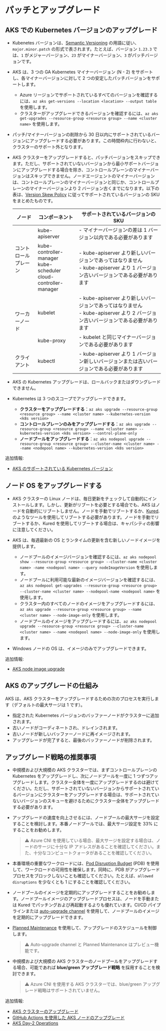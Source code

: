 # パッチとアップグレード

## AKS での Kubernetes バージョンのアップグレード

- Kubenetes バージョンは、[Semantic Versioning](https://semver.org/) の用語に従い、`major.minor.patch` の形式で表されます。たとえば、バージョン `1.23.3` では、`1` がメジャーバージョン、`23` がマイナーバージョン、`3` がパッチバージョンです。

- AKS は、3 つの GA Kubernetes マイナーバージョン (N - 2) をサポートし、各マイナーバージョンに対して 2 つの安定したパッチバージョンをサポートします。
  - Azure リージョンでサポートされているすべてのバージョンを確認するには、`az aks get-versions --location <location> --output table` を使用します。
  - クラスターがアップグレードできるバージョンを確認するには、`az aks get-upgrades --resource-group <resource group> --name <cluster name>` を使用します。

- パッチ/マイナーバージョンの削除から 30 日以内にサポートされているバージョンにアップグレードする必要があります。この時間枠内に行わないと、クラスターのサポート外となります。

- AKS クラスターをアップグレードすると、パッチバージョンをスキップできます。ただし、サポートされていないバージョンから最小サポートバージョンにアップグレードする場合を除き、コントロールプレーンのマイナーバージョンはスキップできません。ノードエージェントのマイナーバージョンは、コントロールプレーンのマイナーバージョンと同じか、コントロールプレーンのマイナーバージョンより 2 バージョン古くまでになります。以下の表は、[Version Skew Policy](https://kubernetes.io/releases/version-skew-policy/) に従ってサポートされているバージョンの SKU をまとめたものです。

    <table>
    <thead>
      <tr>
        <th>ノード</th>
        <th>コンポーネント</th>
        <th>サポートされているバージョンのSKU</th>
      </tr>
    </thead>
    <tbody>
      <tr>
        <td rowspan="2">コントロールプレーン</td>
        <td>kube-apiserver</td>
        <td>- マイナーバージョンの差は 1 バージョン以内である必要があります</td>
      </tr>
      <tr>
        <td>kube-controller-manager<br>kube-scheduler<br>cloud-controller-manager</td>
        <td>- kube-apiserver より新しいバージョンであってはなりません<br>- kube-apiserver より 1 バージョン古いバージョンである必要があります</td>
      </tr>
      <tr>
        <td rowspan="2">ワーカーノード</td>
        <td>kubelet</td>
        <td>- kube-apiserver より新しいバージョンであってはなりません<br>- kube-apiserver より 2 バージョン古いバージョンである必要があります</td>
      </tr>
      <tr>
        <td>kube-proxy</td>
        <td>- kubelet と同じマイナーバージョンである必要があります</td>
      </tr>
      <tr>
        <td>クライアント</td>
        <td>kubectl</td>
        <td>- kube-apiserver より 1 バージョン新しいバージョンまたは古いバージョンである必要があります</td>
      </tr>
    </tbody>
    </table>

- AKS の Kubernetes アップグレードは、ロールバックまたはダウングレードできません。

- Kubernetes は 3 つのスコープでアップグレードできます。
  - **クラスターをアップグレードする**：`az aks upgrade --resource-group <resource group> --name <cluster name> --kubernetes-version <k8s version>`
  - **コントロールプレーンのみをアップグレードする**：`az aks upgrade --resource-group <resource group> --name <cluster name> --kubernetes-version <k8s version> --control-plane-only`
  - **ノードプールをアップグレードする**：`az aks nodepool upgrade --resource-group <resource group> --cluster-name <cluster name> --name <nodepool name> --kubernetes-version <k8s version>`

追加情報:

- [AKS のサポートされている Kubernetes バージョン](https://docs.microsoft.com/ja-jp/azure/aks/supported-kubernetes-versions)

## ノード OS をアップグレードする

- AKS クラスターの Linux ノードは、毎日更新をチェックして自動的にインストールします。しかし、更新がリブートを必要とする場合でも、AKS はノードを自動的にリブートしません。ノードを手動でリブートするか、[Kured](https://github.com/weaveworks/kured). のようなツールを使用してリブートする必要があります。ノードを手動でリブートするか、Kured を使用してリブートする場合は、キャパシティの影響に注意してください。

- AKS は、毎週最新の OS とランタイムの更新を含む新しいノードイメージを提供します。
  - ノードプールのイメージバージョンを確認するには、`az aks nodepool show --resource-group <resource group> --cluster-name <cluster name> -name <nodepool name> --query nodeImageVersion` を使用します。
  - ノードプールに利用可能な最新のイメージバージョンを確認するには、`az aks nodepool get-upgrades --resource-group <resource group> --cluster-name <cluster name> --nodepool-name <nodepool name>` を使用します。
  - クラスター内のすべてのノードのイメージをアップグレードするには、`az aks upgrade --resource-group <resource group> --name <cluster name> --node-image-only` を使用します。
  - ノードプールのイメージをアップグレードするには、`az aks nodepool upgrade --resource-group <resource group> --cluster-name <cluster name> --name <nodepool name> --node-image-only` を使用します。
- Windows ノードの OS は、イメージのみでアップグレードできます。

追加情報:

- [AKS node image upgrade](https://docs.microsoft.com/azure/aks/node-image-upgrade)

## AKS のアップグレードの仕組み

AKS は、AKS クラスターをアップグレードするための次のプロセスを実行します（デフォルトの最大サージは 1 です）。

- 指定された Kubernetes バージョンのバッファーノードがクラスターに追加されます。
- 古いノードがコーディネートされ、ドレインされます。
- 古いノードが新しいバッファーノードに再イメージされます。
- アップグレードが完了すると、最後のバッファーノードが削除されます。

## アップグレード戦略の推奨事項

- 中規模および大規模の AKS クラスターでは、まずコントロールプレーンの Kubernetes をアップグレードし、次にノードプールを一度に 1 つずつアップグレードします。クラスター全体を一度にアップグレードするのは避けてください。ただし、サポートされていないバージョンからサポートされているバージョンにクラスターをアップグレードする場合は、サポートされていないバージョンのスキューを避けるためにクラスター全体をアップグレードする必要があります。
- アップグレードの速度を向上させるには、ノードプールの最大サージを設定することを検討します。本番ノードプールでは、最大サージ設定を 33% にすることをお勧めします。

  > ⚠️
  > Azure CNI を使用している場合、最大サージを設定する場合は、ノードのサージに十分な IP アドレスがあることを確認してください。また、十分なコンピュートクォータがあることを確認してください。

- 本番環境の重要なワークロードには、[Pod Disruption Budget](https://kubernetes.io/docs/tasks/run-application/configure-pdb/) (PDB) を使用して、ワークロードの可用性を確保します。同時に、PDB がアップグレードプロセスをブロックしないことも確認してください。たとえば、`allowed disruptions` を少なくとも 1 にすることを確認してください。

- ノードプールのイメージを定期的にアップグレードすることをお勧めします。ノードプールイメージのアップグレードプロセスは、ノードを手動または Kured でパッチングおよび再起動するよりも優れています。CI/CD パイプラインまたは [auto-upgrade channel](https://docs.microsoft.com/azure/aks/upgrade-cluster#set-auto-upgrade-channel) を使用して、ノードプールのイメージを定期的にアップグレードできます。

- [Planned Maintenance](https://docs.microsoft.com/azure/aks/planned-maintenance) を使用して、アップグレードのスケジュールを制御します。

  > ⚠️
  > Auto-upgrade channel と Planned Maintenance はプレビュー機能です。

- 中規模および大規模の AKS クラスターのノードプールをアップグレードする場合、可能であれば **blue/green アップグレード戦略** を採用することを検討できます。

  > ⚠️
  > Azure CNI を使用する AKS クラスターでは、blue/green アップグレード戦略はサポートされていません。

追加情報:

- [AKS クラスターのアップグレード](https://docs.microsoft.com/azure/aks/upgrade-cluster)
- [GitHub Actions を使用した AKS ノードのアップグレード](https://docs.microsoft.com/azure/aks/node-upgrade-github-actions)
- [AKS Day-2 Operations](https://docs.microsoft.com/azure/architecture/operator-guides/aks/aks-upgrade-practices)